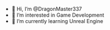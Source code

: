 - 👋 Hi, I’m @DragonMaster337
- 👀 I’m interested in Game Development
- 🌱 I’m currently learning Unreal Engine
